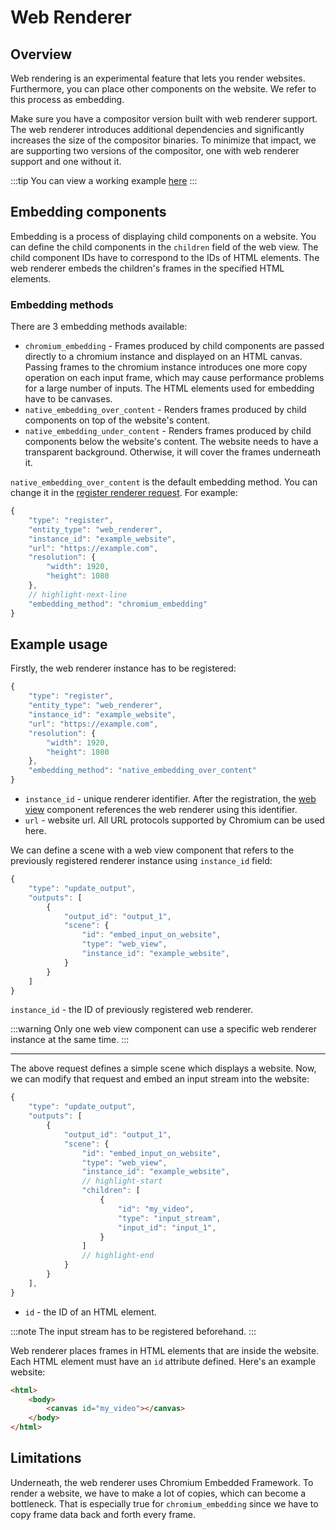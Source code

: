 # Web Renderer

## Overview

Web rendering is an experimental feature that lets you render websites.
Furthermore, you can place other components on the website. We refer to this process as embedding.

Make sure you have a compositor version built with web renderer support. The web renderer introduces additional dependencies and significantly increases the size of the compositor binaries. To minimize that impact, we are supporting two versions of the compositor, one with web renderer support and one without it.

:::tip
You can view a working example [here](https://github.com/membraneframework/video_compositor/blob/master/examples/web_view.rs)
:::

## Embedding components

Embedding is a process of displaying child components on a website. You can define the child components in the `children` field of the web view.
The child component IDs have to correspond to the IDs of HTML elements.
The web renderer embeds the children's frames in the specified HTML elements.

### Embedding methods

There are 3 embedding methods available:

- `chromium_embedding` - Frames produced by child components are passed directly to a chromium instance and displayed on an HTML canvas. Passing frames to the chromium instance introduces one more copy operation on each input frame, which may cause performance problems for a large number of inputs. The HTML elements used for embedding have to be canvases.
- `native_embedding_over_content` - Renders frames produced by child components on top of the website's content.
- `native_embedding_under_content` - Renders frames produced by child components below the website's content. The website needs to have a transparent background. Otherwise, it will cover the frames underneath it.

`native_embedding_over_content` is the default embedding method.
You can change it in the [register renderer request](../api/routes.md#register-web-renderer-instance). For example:

```typescript
{
    "type": "register",
    "entity_type": "web_renderer",
    "instance_id": "example_website",
    "url": "https://example.com",
    "resolution": {
        "width": 1920,
        "height": 1080
    },
    // highlight-next-line
    "embedding_method": "chromium_embedding"
}
```

## Example usage

Firstly, the web renderer instance has to be registered:

```typescript
{
    "type": "register",
    "entity_type": "web_renderer",
    "instance_id": "example_website",
    "url": "https://example.com",
    "resolution": {
        "width": 1920,
        "height": 1080
    },
    "embedding_method": "native_embedding_over_content"
}
```

- `instance_id` - unique renderer identifier. After the registration, the [web view](../api/components/WebView.md) component references the web renderer using this identifier.
- `url` - website url. All URL protocols supported by Chromium can be used here.

We can define a scene with a web view component that refers to the previously registered renderer instance using `instance_id` field:

```typescript
{
    "type": "update_output",
    "outputs": [
        {
            "output_id": "output_1",
            "scene": {
                "id": "embed_input_on_website",
                "type": "web_view",
                "instance_id": "example_website",
            }
        }
    ]
}
```

`instance_id` - the ID of previously registered web renderer.

:::warning
Only one web view component can use a specific web renderer instance at the same time.
:::

---

The above request defines a simple scene which displays a website.
Now, we can modify that request and embed an input stream into the website:

```typescript
{
    "type": "update_output",
    "outputs": [
        {
            "output_id": "output_1",
            "scene": {
                "id": "embed_input_on_website",
                "type": "web_view",
                "instance_id": "example_website",
                // highlight-start
                "children": [
                    {
                        "id": "my_video",
                        "type": "input_stream",
                        "input_id": "input_1",
                    }
                ]
                // highlight-end
            }
        }
    ],
}
```

- `id` - the ID of an HTML element.

:::note
The input stream has to be registered beforehand.
:::

Web renderer places frames in HTML elements that are inside the website. Each HTML element must have an `id` attribute defined.
Here's an example website:

```html
<html>
    <body>
        <canvas id="my_video"></canvas>
    </body>
</html>
```

## Limitations

Underneath, the web renderer uses Chromium Embedded Framework. To render a website, we have to make a lot of copies, which can become a bottleneck. That is especially true for `chromium_embedding` since we have to copy frame data back and forth every frame.
